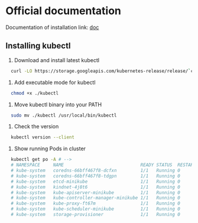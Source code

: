 <!-- EXTERNAL DOCUMENT
Source: https://code.opennodecloud.com/waldur/waldur-helm.git
Branch: master
Remote Path: docs//kubectl.md
Local Path: docs/admin-guide/deployment/helm/docs/
Last Sync: 2025-10-30T12:02:12.010045

WARNING: This file is automatically synchronized from the source repository.
DO NOT EDIT this file directly. Changes will be overwritten.
Edit the source at: https://code.opennodecloud.com/waldur/waldur-helm.git/-/tree/master/docs//kubectl.md
-->


# Official documentation

Documentation of installation link: [doc](https://kubernetes.io/docs/tasks/tools/install-kubectl/#install-kubectl-on-linux)

## Installing kubectl

1. Download and install latest kubectl

```bash
  curl -LO https://storage.googleapis.com/kubernetes-release/release/`curl -s https://storage.googleapis.com/kubernetes-release/release/stable.txt`/bin/linux/amd64/kubectl
```

1. Add executable mode for kubectl

```bash
  chmod +x ./kubectl
```

1. Move kubectl binary into your PATH

```bash
  sudo mv ./kubectl /usr/local/bin/kubectl
```

1. Check the version

```bash
  kubectl version --client
```

1. Show running Pods in cluster

```bash
  kubectl get po -A # -->
  # NAMESPACE     NAME                             READY STATUS  RESTARTS AGE
  # kube-system   coredns-66bff467f8-dcfxn         1/1   Running 0        ??m
  # kube-system   coredns-66bff467f8-tdgpn         1/1   Running 0        ??m
  # kube-system   etcd-minikube                    1/1   Running 0        ??m
  # kube-system   kindnet-4j8t6                    1/1   Running 0        ??m
  # kube-system   kube-apiserver-minikube          1/1   Running 0        ??m
  # kube-system   kube-controller-manager-minikube 1/1   Running 0        ??m
  # kube-system   kube-proxy-ft67m                 1/1   Running 0        ??m
  # kube-system   kube-scheduler-minikube          1/1   Running 0        ??m
  # kube-system   storage-provisioner              1/1   Running 0        ??m
```
